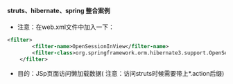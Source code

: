 #### struts、hibernate、spring 整合案例  
  
* 注意：在web.xml文件中加入一下：  
```xml
<filter>
		<filter-name>OpenSessionInView</filter-name>
		<filter-class>org.springframework.orm.hibernate3.support.OpenSessionInViewFilter</filter-class>
	</filter>
```  
* 目的：JSp页面访问懒加载数据( 注意：访问struts时候需要带上*.action后缀)

